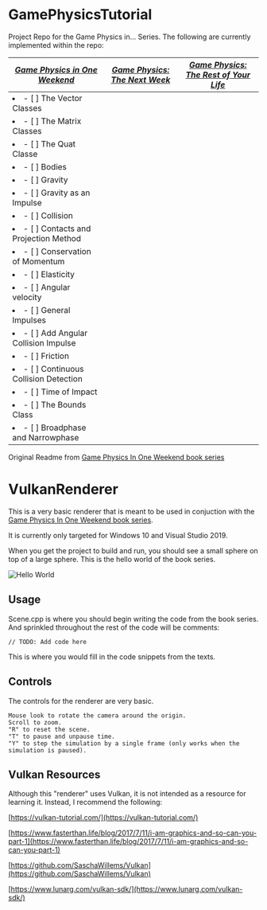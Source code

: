 # GamePhysicsTutorial

Project Repo for the Game Physics in... Series. The following are currently implemented within the repo:

| [_Game Physics in One Weekend_]()  | [_Game Physics: The Next Week_]() | [_Game Physics: The Rest of Your Life_]() |
| ------------- | ------------- | ------------- |
| <li>- [ ] The Vector Classes </li>              |
| <li>- [ ] The Matrix Classes </li>              | 
| <li>- [ ] The Quat Classe </li>                 |   
| <li>- [ ] Bodies </li>                          |
| <li>- [ ] Gravity </li>                         |         
| <li>- [ ] Gravity as an Impulse </li>           |
| <li>- [ ] Collision </li>                       |
| <li>- [ ] Contacts and Projection Method </li>  |                      
| <li>- [ ] Conservation of Momentum </li>        |                  
| <li>- [ ] Elasticity </li>                      |
| <li>- [ ] Angular velocity  </li>               |         
| <li>- [ ] General Impulses </li>                |
| <li>- [ ] Add Angular Collision Impulse </li>   |
| <li>- [ ] Friction </li>                        |
| <li>- [ ] Continuous Collision Detection </li>  |
| <li>- [ ] Time of Impact </li>                  |
| <li>- [ ] The Bounds Class </li>                |
| <li>- [ ] Broadphase and Narrowphase </li>      | 



Original Readme from [Game Physics In One Weekend book series](https://gamephysicsweekend.github.io/)

# VulkanRenderer

This is a very basic renderer that is meant to be used in conjuction with the [Game Physics In One Weekend book series](https://gamephysicsweekend.github.io/).

It is currently only targeted for Windows 10 and Visual Studio 2019.

When you get the project to build and run, you should see a small sphere on top of a large sphere.  This is the hello world of the book series.

![Hello World](https://github.com/gamephysicsweekend/VulkanRenderer/blob/main/data/images/helloworld.jpg?raw=true)

## Usage

Scene.cpp is where you should begin writing the code from the book series.  And sprinkled throughout the rest of the code will be comments:

```
// TODO: Add code here
```

This is where you would fill in the code snippets from the texts.

## Controls

The controls for the renderer are very basic.

```
Mouse look to rotate the camera around the origin.
Scroll to zoom.
"R" to reset the scene.
"T" to pause and unpause time.
"Y" to step the simulation by a single frame (only works when the simulation is paused).
```


## Vulkan Resources

Although this "renderer" uses Vulkan, it is not intended as a resource for learning it.  Instead, I recommend the following:

[https://vulkan-tutorial.com/](https://vulkan-tutorial.com/)

[https://www.fasterthan.life/blog/2017/7/11/i-am-graphics-and-so-can-you-part-1](https://www.fasterthan.life/blog/2017/7/11/i-am-graphics-and-so-can-you-part-1)

[https://github.com/SaschaWillems/Vulkan](https://github.com/SaschaWillems/Vulkan)

[https://www.lunarg.com/vulkan-sdk/](https://www.lunarg.com/vulkan-sdk/)
